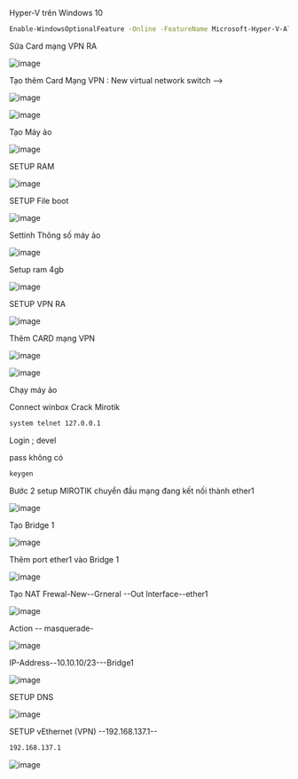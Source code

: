 Hyper-V trên Windows 10
```bash
Enable-WindowsOptionalFeature -Online -FeatureName Microsoft-Hyper-V-All
```

Sữa Card mạng VPN RA

![image](https://github.com/user-attachments/assets/4039c440-c37c-4ef3-9595-1e9c2378fde3)

Tạo thêm Card Mạng VPN : New virtual network switch -->

![image](https://github.com/user-attachments/assets/f6116aef-24fe-4e93-8398-b29dcb11945a)

![image](https://github.com/user-attachments/assets/a9c54843-5286-4c42-a67b-130a7b05ba64)

Tạo Máy ảo

![image](https://github.com/user-attachments/assets/aa34e5b2-bdaf-4339-bcff-83b24965fd43)

SETUP RAM

![image](https://github.com/user-attachments/assets/810b83c8-18f8-4c3b-a086-72ed7fbf1011)

SETUP File boot

![image](https://github.com/user-attachments/assets/0eef448f-e6ba-4f59-a2f9-562a099515fd)

Settinh Thông số máy ảo

![image](https://github.com/user-attachments/assets/16c118a0-dbfb-4541-bec4-22af14a1c5d7)

Setup ram 4gb

![image](https://github.com/user-attachments/assets/e5904cd8-ecf5-4a68-a607-4513b551f210)

SETUP VPN RA

![image](https://github.com/user-attachments/assets/12027dfb-5c6b-48c7-8fb0-fd30b252b710)

Thêm CARD mạng VPN 

![image](https://github.com/user-attachments/assets/72158e8e-779d-4b9f-b7b8-adfa89541407)

![image](https://github.com/user-attachments/assets/0ef7f31c-dabb-4754-a9a7-9cf948c5ce9d)

Chạy máy ảo

Connect winbox Crack Mirotik
```bash
system telnet 127.0.0.1
```

Login ; devel

pass không có

```bash
keygen
```

Bước 2 setup MIROTIK chuyển đầu mạng đang kết nối thành ether1 

![image](https://github.com/user-attachments/assets/532f01ce-8e46-4278-a858-40b276316ccc)

Tạo Bridge 1

![image](https://github.com/user-attachments/assets/21917e7c-f93e-4920-8a3c-f04e1ae3b9c7)

Thêm port ether1 vào Bridge 1

![image](https://github.com/user-attachments/assets/db43b3e9-05c3-4f8d-992d-187f9fc77b89)

Tạo NAT Frewal-New--Grneral --Out Interface--ether1

![image](https://github.com/user-attachments/assets/7443a42a-20d4-4cf6-8540-f2461cff7610)

Action -- masquerade-

![image](https://github.com/user-attachments/assets/585fdefe-c8e2-43ec-8850-427645eeac6b)

IP-Address--10.10.10/23---Bridge1

![image](https://github.com/user-attachments/assets/429b94d1-2c37-480c-9dd1-538267e11eeb)

SETUP DNS

![image](https://github.com/user-attachments/assets/6f3e2591-5cc0-4697-953b-6a6b4f386aed)

SETUP vEthernet (VPN) --192.168.137.1--
```bash
192.168.137.1
```
![image](https://github.com/user-attachments/assets/19cbb4e9-cffd-4ca2-a4b8-30f1897ebdd6)



